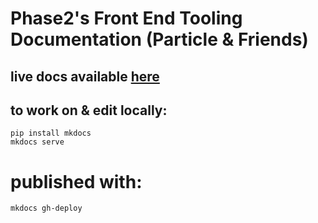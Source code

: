 # Phase2's Front End Tooling Documentation (Particle & Friends)

## live docs available [here](https://phase2.github.io/frontend-docs/)

## to work on & edit locally:

    pip install mkdocs
    mkdocs serve

# published with:

    mkdocs gh-deploy
